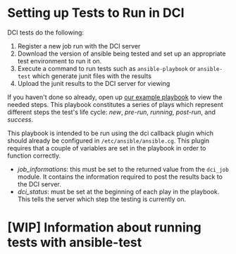 # Setting up Tests to Run in DCI

DCI tests do the following:

1. Register a new job run with the DCI server
2. Download the version of ansible being tested and set up an appropriate test environment to run it on.
3. Execute a command to run tests such as `ansible-playbook` or `ansible-test` which generate junit files with the results
4. Upload the junit results to the DCI server for viewing

If you haven't done so already, open up [our example playbook](/playbook.yml) to view the needed steps. This playbook constitutes a series of plays which represent different steps the test's life cycle: _new_, _pre-run_, _running_, _post-run_, and _success_.

This playbook is intended to be run using the dci callback plugin which should already be configured in `/etc/ansible/ansible.cg`. This plugin requires that a couple of variables are set in the playbook in order to function correctly.

- *job_informations*: this must be set to the returned value from the `dci_job` module. It contains the information required to post the results back to the DCI server.
- *dci_status*: must be set at the beginning of each play in the playbook. This tells the server which step the testing is currently on.

# [WIP] Information about running tests with ansible-test
